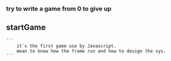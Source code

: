 ### try to write a game from 0 to give up

## startGame 
    
    ```
        it`s the first game use by Javascript.
        mean to know how the frame run and how to design the sys.
    ```
